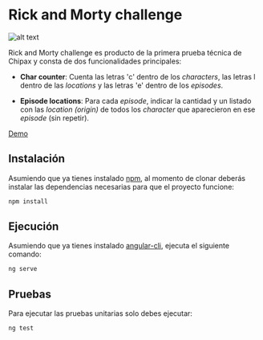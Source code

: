 # Rick and Morty challenge

![alt text](https://i.blogs.es/b6d70c/rick-y-morty/1366_521.jpeg)

Rick and Morty challenge es producto de la primera prueba técnica de Chipax y consta de dos funcionalidades principales:

* **Char counter**: Cuenta las letras 'c' dentro de los *characters*, las letras l dentro de las *locations* y las letras 'e' dentro de los *episodes*.

* **Episode locations**: Para cada *episode*, indicar la cantidad y un listado con las *location (origin)* de todos los *character* que aparecieron en ese *episode* (sin repetir).

[Demo](https://valdmariana.github.io/ricky-morty-challenge/home)

## Instalación

Asumiendo que ya tienes instalado [npm](https://www.npmjs.com/get-npm), al momento de clonar deberás instalar las dependencias necesarias para que el proyecto funcione:

```bash
npm install
```

## Ejecución

Asumiendo que ya tienes instalado [angular-cli](https://cli.angular.io/), ejecuta el siguiente comando:

```bash
ng serve
```

## Pruebas

Para ejecutar las pruebas unitarias solo debes ejecutar:

```bash
ng test
```